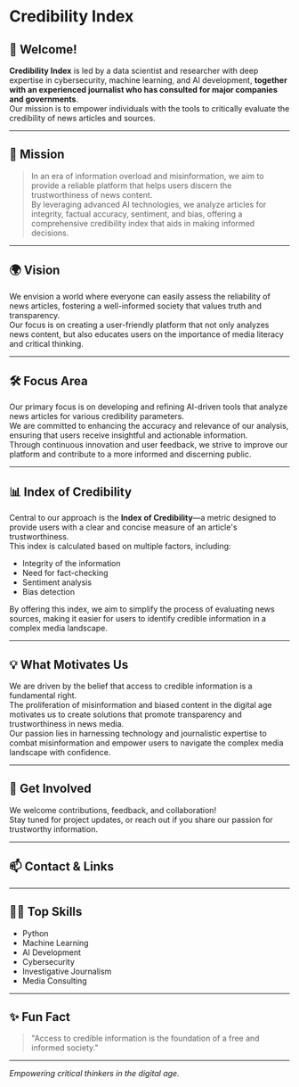 # Credibility Index

## 👋 Welcome!

**Credibility Index** is led by a data scientist and researcher with deep expertise in cybersecurity, machine learning, and AI development, **together with an experienced journalist who has consulted for major companies and governments**.  
Our mission is to empower individuals with the tools to critically evaluate the credibility of news articles and sources.

---

## 🌟 Mission

> In an era of information overload and misinformation, we aim to provide a reliable platform that helps users discern the trustworthiness of news content.  
> By leveraging advanced AI technologies, we analyze articles for integrity, factual accuracy, sentiment, and bias, offering a comprehensive credibility index that aids in making informed decisions.

---

## 🌍 Vision

We envision a world where everyone can easily assess the reliability of news articles, fostering a well-informed society that values truth and transparency.  
Our focus is on creating a user-friendly platform that not only analyzes news content, but also educates users on the importance of media literacy and critical thinking.

---

## 🛠️ Focus Area

Our primary focus is on developing and refining AI-driven tools that analyze news articles for various credibility parameters.  
We are committed to enhancing the accuracy and relevance of our analysis, ensuring that users receive insightful and actionable information.  
Through continuous innovation and user feedback, we strive to improve our platform and contribute to a more informed and discerning public.

---

## 📊 Index of Credibility

Central to our approach is the **Index of Credibility**—a metric designed to provide users with a clear and concise measure of an article's trustworthiness.  
This index is calculated based on multiple factors, including:

- Integrity of the information
- Need for fact-checking
- Sentiment analysis
- Bias detection

By offering this index, we aim to simplify the process of evaluating news sources, making it easier for users to identify credible information in a complex media landscape.

---

## 💡 What Motivates Us

We are driven by the belief that access to credible information is a fundamental right.  
The proliferation of misinformation and biased content in the digital age motivates us to create solutions that promote transparency and trustworthiness in news media.  
Our passion lies in harnessing technology and journalistic expertise to combat misinformation and empower users to navigate the complex media landscape with confidence.

---

## 🚀 Get Involved

We welcome contributions, feedback, and collaboration!  
Stay tuned for project updates, or reach out if you share our passion for trustworthy information.

---

## 📫 Contact & Links

<!-- Add your social links or contact information here! -->
<!-- Example: -->
<!-- [LinkedIn](https://www.linkedin.com/in/yourprofile/) | [Twitter](https://twitter.com/yourprofile) | [Website](https://yourwebsite.com) -->

---

## 🧑‍💻 Top Skills

- Python
- Machine Learning
- AI Development
- Cybersecurity
- Investigative Journalism
- Media Consulting

---

## ✨ Fun Fact

> "Access to credible information is the foundation of a free and informed society."

---

*Empowering critical thinkers in the digital age.*
